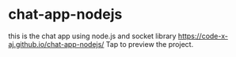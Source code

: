 # chat-app-nodejs
this is the chat app using node.js and socket library
https://code-x-aj.github.io/chat-app-nodejs/ Tap to preview the project.
